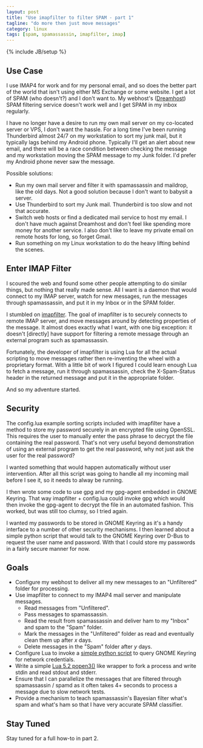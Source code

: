 ```yaml
---
layout: post
title: "Use imapfilter to filter SPAM - part 1"
tagline: "do more then just move messages"
category: linux
tags: [spam, spamassassin, imapfilter, imap]
---
```

{% include JB/setup %}


Use Case
--------

I use IMAP4 for work and for my personal email, and so does the better part of the world that isn't using either MS Exchange or some website.  I get a lot of SPAM (who doesn't?) and I don't want to.  My webhost's ([Dreamhost](http://www.dreamhost.com/r.cgi?685097)) SPAM filtering service doesn't work well and I get SPAM in my inbox regularly.

I have no longer have a desire to run my own mail server on my co-located server or VPS, I don't want the hassle.  For a long time I've been running Thunderbird almost 24/7 on my workstation to sort my junk mail, but it typically lags behind my Android phone.  Typically I'll get an alert about new email, and there will be a race condition between checking the message and my workstation moving the SPAM message to my Junk folder.  I'd prefer my Android phone never saw the message.

Possible solutions:
* Run my own mail server and filter it with spamassassin and maildrop, like the old days. Not a good solution because I don't want to babysit a server.
* Use Thunderbird to sort my Junk mail.  Thunderbird is too slow and not that accurate.
* Switch web hosts or find a dedicated mail service to host my email.  I don't have much against Dreamhost and don't feel like spending more money for another service.  I also don't like to leave my private email on remote hosts for long, so forget Gmail.
* Run something on my Linux workstation to do the heavy lifting behind the scenes.


Enter IMAP Filter
-----------------

I scoured the web and found some other people attempting to do similar things, but nothing that really made sense.  All I want is a daemon that would connect to my IMAP server, watch for new messages, run the messages through spamassassin, and put it in my Inbox or in the SPAM folder.

I stumbled on [imapfilter](https://github.com/lefcha/imapfilter).  The goal of imapfilter is to securely connects to remote IMAP server, and move messages around by detecting properties of the message.  It almost does exactly what I want, with one big exception: it doesn't [directly] have support for filtering a remote message through an external program such as spamassassin.

Fortunately, the developer of imapfilter is using Lua for all the actual scripting to move messages rather then re-inventing the wheel with a proprietary format.  With a little bit of work I figured I could learn enough Lua to fetch a message, run it through spamassassin, check the X-Spam-Status header in the returned message and put it in the appropriate folder.

And so my adventure started.


Security
--------

The config.lua example sorting scripts included with imapfilter have a method to store my password securely in an encrypted file using OpenSSL.  This requires the user to manually enter the pass phrase to decrypt the file containing the real password.  That's not very useful beyond demonstration of using an external program to get the real password, why not just ask the user for the real password?

I wanted something that would happen automatically without user intervention.  After all this script was going to handle all my incoming mail before I see it, so it needs to alway be running.

I then wrote some code to use gpg and my gpg-agent embedded in GNOME Keyring.  That way imapfilter + config.lua could invoke gpg which would then invoke the gpg-agent to decrypt the file in an automated fashion.  This worked, but was still too clumsy, so I tried again.

I wanted my passwords to be stored in GNOME Keyring as it's a handy interface to a number of other security mechanisms.  I then learned about a simple python script that would talk to the GNOME Keyring over D-Bus to request the user name and password.  With that I could store my passwords in a fairly secure manner for now.


Goals
-----

* Configure my webhost to deliver all my new messages to an "Unfiltered" folder for processing.
* Use imapfilter to connect to my IMAP4 mail server and manipulate messages.
  * Read messages from "Unfiltered".
  * Pass messages to spamassassin.
  * Read the result from spamassassin and deliver ham to my "Inbox" and spam to the "Spam" folder.
  * Mark the messages in the "Unfiltered" folder as read and eventually clean them up after *x* days.
  * Delete messages in the "Spam" folder after *y* days.
* Configure Lua to invoke a [simple python script](/security/2013/05/13/gnome-keyring-access-for-python) to query GNOME Keyring for network credentials.
* Write a simple [Lua 5.2 popen3()](/programming/2013/05/12/lua-popen3-implementation) like wrapper to fork a process and write stdin and read stdout and stderr.
* Ensure that I can parallelize the messages that are filtered through spamassassin / spamd as it often takes 4+ seconds to process a message due to slow network tests.
* Provide a mechanism to teach spamassassin's Bayesian filter what's spam and what's ham so that I have very accurate SPAM classifier.

Stay Tuned
----------

Stay tuned for a full how-to in part 2.
